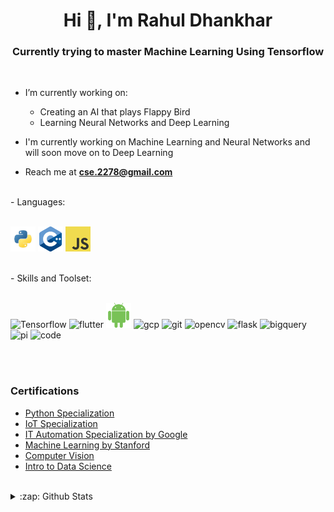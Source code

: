<h1 align="center">Hi 👋, I'm Rahul Dhankhar</h1>
<h3 align="center">Currently trying to master Machine Learning Using Tensorflow</h3>

<br />

- I’m currently working on:

  - Creating an AI that plays Flappy Bird
  - Learning Neural Networks and Deep Learning

- I'm currently working on Machine Learning and Neural Networks and will soon move on to Deep Learning

- Reach me at **cse.2278@gmail.com**

<br />
- Languages:
<br />
<br />
<p align="left">
<img src="https://raw.githubusercontent.com/github/explore/80688e429a7d4ef2fca1e82350fe8e3517d3494d/topics/python/python.png" alt="python" width="40" height="40"/> 
<img src="https://raw.githubusercontent.com/github/explore/80688e429a7d4ef2fca1e82350fe8e3517d3494d/topics/cpp/cpp.png" alt="cpp" width="40" height="40"/>
<img src="https://raw.githubusercontent.com/github/explore/80688e429a7d4ef2fca1e82350fe8e3517d3494d/topics/javascript/javascript.png" alt="javascript" width="40" height="40"/> 
</p>
<br />
- Skills and Toolset:
<br />
<br />
<p align="left">
<img src="https://www.vectorlogo.zone/logos/tensorflow/tensorflow-ar21.svg" alt="Tensorflow" width="80" height="40"/>
<img src="https://www.vectorlogo.zone/logos/flutterio/flutterio-icon.svg" alt="flutter" width="40" height="40" />
<img src="https://raw.githubusercontent.com/github/explore/80688e429a7d4ef2fca1e82350fe8e3517d3494d/topics/android/android.png" alt="Android" width="40" height="40"/>
<img src="https://www.vectorlogo.zone/logos/google_cloud/google_cloud-icon.svg" alt="gcp" width="40" height="40" />
<img src="https://www.vectorlogo.zone/logos/git-scm/git-scm-icon.svg" alt="git" width="40" height="40"/> 
<img src="https://www.vectorlogo.zone/logos/opencv/opencv-icon.svg" alt="opencv" width="40" height="40"/>
<img src="https://www.vectorlogo.zone/logos/pocoo_flask/pocoo_flask-icon.svg" alt="flask" width="40" height="40"/>
<img src="https://www.vectorlogo.zone/logos/google_bigquery/google_bigquery-icon.svg" alt="bigquery" width="40" height="40"/>
<img src="https://www.vectorlogo.zone/logos/raspberrypi/raspberrypi-icon.svg" alt="pi" width="40" height="40"/>
<img src="https://www.vectorlogo.zone/logos/visualstudio_code/visualstudio_code-icon.svg" alt="code" width="40" height="40"/>

</p>
<br />
<br />

### Certifications

- [Python Specialization](https://www.coursera.org/account/accomplishments/specialization/certificate/2KJ6WPBSUQXH)
- [IoT Specialization](https://www.coursera.org/account/accomplishments/specialization/certificate/7GE9E76MHGKX)
- [IT Automation Specialization by Google](https://www.coursera.org/account/accomplishments/specialization/certificate/UF4RT4DJRCHK)
- [Machine Learning by Stanford](https://www.coursera.org/account/accomplishments/certificate/GH295V72NK9U)
- [Computer Vision](https://www.coursera.org/account/accomplishments/certificate/G627Y2XB9WJ8)
- [Intro to Data Science](https://www.coursera.org/account/accomplishments/certificate/534UMPA43WVT)

<br />
<details>
  <summary>:zap: Github Stats</summary>

  <img align="left" alt="Rahul's Github Stats" src="https://github-readme-stats.dhankhar313.vercel.app//api?username=dhankhar313&show_icons=true&theme=buefy&hide_border=true" />

</details>
